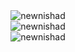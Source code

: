 <div align="center">
  <img src="https://github-readme-streak-stats.herokuapp.com/?user=newnishad&theme=blue-green&cache_seconds=1800" alt="newnishad" />
  <br>
  <img src="https://github-readme-stats.vercel.app/api?username=newnishad&theme=blue-green&cache_seconds=1800" alt="newnishad" />
  <br>
  <img src="https://github-readme-stats.vercel.app/api/top-langs/?username=newnishad&theme=blue-green&cache_seconds=1800" alt="newnishad" />
</div>
